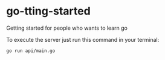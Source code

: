 # go-tting-started
Getting started for people who wants to learn go

To execute the server just run this command in your terminal:
```bash
go run api/main.go
```
